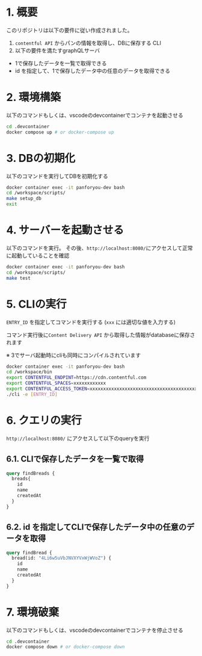 
# 1. 概要

このリポジトリは以下の要件に従い作成されました。

1. `contentful API` からパンの情報を取得し、DBに保存する CLI
2. 以下の要件を満たすgraphQLサーバ
  - 1で保存したデータを一覧で取得できる
  - id を指定して、1で保存したデータ中の任意のデータを取得できる


# 2. 環境構築

以下のコマンドもしくは、vscodeのdevcontainerでコンテナを起動させる

```bash
cd .devcontainer
docker compose up # or docker-compose up
```


# 3. DBの初期化

以下のコマンドを実行してDBを初期化する

```bash
docker container exec -it panforyou-dev bash
cd /workspace/scripts/
make setup_db
exit
```


# 4. サーバーを起動させる

以下のコマンドを実行。
その後、`http://localhost:8080/`にアクセスして正常に起動していることを確認

```bash
docker container exec -it panforyou-dev bash
cd /workspace/scripts/
make test
```


# 5. CLIの実行

`ENTRY_ID` を指定してコマンドを実行する (`xxx` には適切な値を入力する)

コマンド実行後に`Content Delivery API` から取得した情報がdatabaseに保存されます

※ 3でサーバ起動時にcliも同時にコンパイルされています

```bash
docker container exec -it panforyou-dev bash
cd /workspace/bin
export CONTENTFUL_ENDPINT=https://cdn.contentful.com
export CONTENTFUL_SPACES=xxxxxxxxxxxx
export CONTENTFUL_ACCESS_TOKEN=xxxxxxxxxxxxxxxxxxxxxxxxxxxxxxxxxxxxxxxxxxx
./cli -e [ENTRY_ID]
```


# 6. クエリの実行

`http://localhost:8080/` にアクセスして以下のqueryを実行


## 6.1. CLIで保存したデータを一覧で取得

```graphql
query findBreads {
  breads{
    id
    name
    createdAt
  }
}
```


## 6.2. id を指定してCLIで保存したデータ中の任意のデータを取得

```graphql
query findBread {
  bread(id: "4Li6w5uVbJNVXYVxWjWVoZ") {
    id
    name
    createdAt
  }
}
```


# 7. 環境破棄

以下のコマンドもしくは、vscodeのdevcontainerでコンテナを停止させる

```bash
cd .devcontainer
docker compose down # or docker-compose down
```
